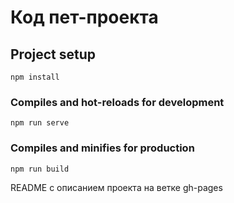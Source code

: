 # Код пет-проекта

## Project setup
```
npm install
```

### Compiles and hot-reloads for development
```
npm run serve
```

### Compiles and minifies for production
```
npm run build
```

README с описанием проекта на ветке gh-pages
